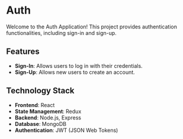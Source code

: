 # Auth

Welcome to the Auth Application! This project provides authentication functionalities, including sign-in and sign-up.

## Features

- **Sign-In**: Allows users to log in with their credentials.
- **Sign-Up**: Allows new users to create an account.

## Technology Stack

- **Frontend**: React
- **State Management**: Redux
- **Backend**: Node.js, Express
- **Database**: MongoDB
- **Authentication**: JWT (JSON Web Tokens)
